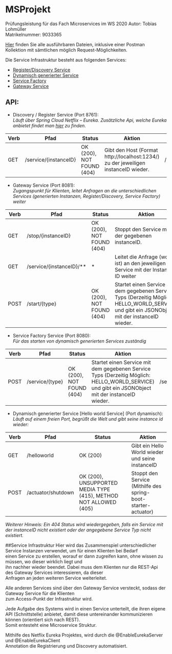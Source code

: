# MSProjekt
Prüfungsleistung für das Fach Microservices im WS 2020
Autor: Tobias Lohmüller  
Matrikelnummer: 9033365

[Hier](/Release) finden Sie alle ausführbaren Dateien, inklusive einer Postman  
Kollektion mit sämtlichen möglich Request-Möglichkeiten.

Die Service Infrastruktur besteht aus folgenden Services:
* [Register/Discovery Service](/src/main/java/de/hbrs/tlohm12s/MSProjekt/DiscoveryRegisterServiceApplication.java)
* [Dynamisch generierter Service](helloworldservice/src/main/java/de/hbrs/tlohm12s/helloworldservice/HelloworldServiceApplication.java)
* [Service Factory](servicefactory/src/main/java/de/hbrs/tlohm12s/servicefactory/ServiceFactoryApplication.java)
* [Gateway Service](gatewayservice/src/main/java/de/hbrs/tlohm12s/gatewayservice/GatewayServiceApplication.java)

## API:  

* Discovery / Register Service (Port 8761):  
_Läuft über Spring Cloud Netflix – Eureka. Zusätzliche Api, welche Eureka anbietet findet man [hier](https://github.com/Netflix/eureka/wiki/Eureka-REST-operations) zu finden._  

| Verb | Pfad | Status | Aktion | Beispiel |
| ------- | ---- | ----- | ------ | ------ |
|  GET   | /service/{instanceID}  | OK (200), NOT FOUND (404) | Gibt den Host (Format http://localhost:1234/) zu der jeweiligen instanceID wieder. | /service/123abc |

* Gateway Service (Port 8081):   
_Zugangspunkt für Klienten, leitet Anfragen an die unterschiedlichen Services (generierten Instanzen, Register/Discovery, Service Factory) weiter_

| Verb | Pfad | Status | Aktion | Beispiel |
| ---- | ---- | ------ | ------ | -------- |
|  GET     | /stop/{instanceID}  | OK (200), NOT FOUND (404) | Stoppt den Service mit der gegebenen instanceID. | /service/123abc/stop |
|  GET    | /service/{instanceID}/**  | * | Leitet die Anfrage (wo ** ist) an den jeweiligen Service mit der Instance ID weiter | /service/123abc/helloworld (Falls vom Typ HELLO_WORLD_SERVICE) |
|  POST   | /start/{type}  | OK (200), NOT FOUND (404) | Startet einen Service mit dem gegebenen Service Typs (Derzeitig Möglich: HELLO_WORLD_SERVICE) und gibt ein JSONObject mit der instanceID wieder. | /service/start/HELLO_WORLD_SERVICE |

* Service Factory Service (Port 8080):   
_Für das starten von dynamisch generierten Services zuständig_

| Verb | Pfad | Status | Aktion | Beispiel |
| ------- | ---- | ----- | ------ | ------ |
|  POST   | /service/{type}  | OK (200), NOT FOUND (404) | Startet einen Service mit dem gegebenen Service Typs (Derzeitig Möglich: HELLO_WORLD_SERVICE) und gibt ein JSONObject mit der instanceID wieder. | /service/HELLO_WORLD_SERVICE |

* Dynamisch generierter Service [Hello world Service] (Port dynamisch):  
_Läuft auf einem freien Port, begrüßt die Welt und gibt seine instance id wieder:_

| Verb | Pfad | Status | Aktion |
| ------- | ---- | ----- | ------ |
|  GET     | /helloworld  | OK (200) | Gibt ein Hello World wieder und seine instanceID
|  POST    | /actuator/shutdown  | OK (200), UNSUPPORTED MEDIA TYPE (415), METHOD NOT ALLOWED (405) | Stoppt den Service (Mithilfe des spring-boot-starter-actuator) |

_Weiterer Hinweis: Ein 404 Status wird wiedergegeben, falls ein Service mit der instanceID nicht existiert oder der angegebene Service Typ nicht existiert._

##Service Infrastruktur
Hier wird das Zusammenspiel unterschiedlicher Service Instanzen verwendet, um für einen Klienten bei Bedarf  
einen Service zu erstellen, worauf er dann zugreifen kann, ohne wissen zu müssen, wo dieser wirklich liegt und  
ihn nachher wieder beendet. Dabei muss dem Klienten nur die REST-Api des Gateway Services interessieren, da dieser  
Anfragen an jeden weiteren Service weiterleitet.
 
Alle anderen Services sind über den Gateway Service versteckt, sodass der Gateway Service für die Klienten  
zum Access-Punkt der Infrastruktur wird.  
  
Jede Aufgabe des Systems wird in einen Service unterteilt, die ihren eigene API (Schnittstelle) anbietet, damit diese untereinander kommunizieren können (orientiert sich nach REST).  
Somit entesteht eine Microservice Struktur.

Mithilfe des Netflix Eureka Projektes, wird durch die @EnableEurekaServer und @EnableEurekaClient  
Annotation die Registrierung und Discovery automatisiert.
